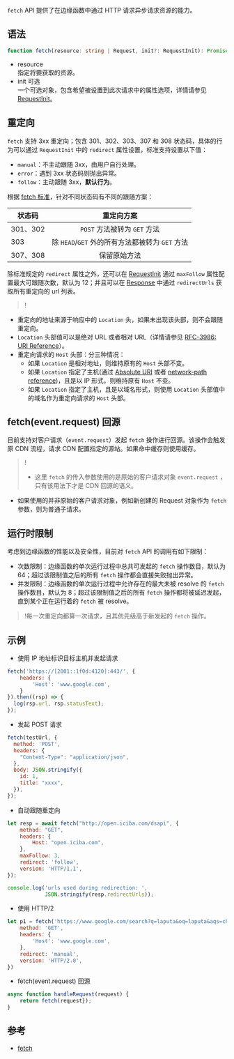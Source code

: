 `fetch` API 提供了在边缘函数中通过 HTTP 请求异步请求资源的能力。

## 语法
```typescript
function fetch(resource: string | Request, init?: RequestInit): Promise<Response>
```
- resource<br>指定将要获取的资源。
- init 可选<br>一个可选对象，包含希望被设置到此次请求中的属性选项，详情请参见 [RequestInit](https://cloud.tencent.com/document/product/1552/81902)。

## 重定向

`fetch` 支持 3xx 重定向；包含 301、302、303、307 和 308 状态码，具体的行为可以通过 `RequestInit` 中的 `redirect` 属性设置，标准支持设置以下值：
- `manual`：不主动跟随 3xx，由用户自行处理。
- `error`：遇到 3xx 状态码则抛出异常。
- `follow`：主动跟随 3xx，**默认行为**。

根据 [fetch 标准](https://fetch.spec.whatwg.org/#http-redirect-fetch)，针对不同状态码有不同的跟随方案：

| 状态码     |               重定向方案                |
|---------|:----------------------------------:|
| 301、302 |       `POST` 方法被转为 `GET` 方法        |
| 303     | 除 `HEAD`/`GET` 外的所有方法都被转为 `GET` 方法 |
| 307、308 |               保留原始方法               |

除标准规定的 `redirect` 属性之外，还可以在 [RequestInit](https://cloud.tencent.com/document/product/1552/81902) 通过 `maxFollow` 属性配置最大可跟随次数，默认为 12；并且可以在 [Response](https://cloud.tencent.com/document/product/1552/81917) 中通过 `redirectUrls` 获取所有重定向的 url 列表。
>!
- 重定向的地址来源于响应中的 `Location` 头，如果未出现该头部，则不会跟随重定向。
- `Location` 头部值可以是绝对 URL 或者相对 URL（详情请参见 [RFC-3986: URI Reference](https://www.rfc-editor.org/rfc/rfc3986#section-4.1)）。
- 重定向请求的 `Host` 头部：分三种情况：
  - 如果 `Location` 是相对地址，则维持原有的 `Host` 头部不变。
  - 如果 `Location` 指定了主机(通过 [Absolute URI](https://www.rfc-editor.org/rfc/rfc3986#section-4.2) 或者 [network-path reference](https://www.rfc-editor.org/rfc/rfc3986#section-4.2))，且是以 IP 形式，则维持原有 `Host` 不变。
  - 如果 `Location` 指定了主机，且是以域名形式，则使用 `Location` 头部值中的域名作为重定向请求的 `Host` 头部。

## fetch(event.request) 回源
目前支持对客户请求（`event.request`）发起 `fetch` 操作进行回源。该操作会触发原 CDN 流程，请求 CDN 配置指定的源站。如果命中缓存则使用缓存。
>!
>- 这里 `fetch` 的传入参数使用的是原始的客户请求对象 `event.request` ，只有该用法下才是 CDN 回源的语义。
- 如果使用的并非原始的客户请求对象，例如新创建的 Request 对象作为 `fetch` 参数，则为普通子请求。

## 运行时限制
考虑到边缘函数的性能以及安全性，目前对 `fetch` API 的调用有如下限制：
- 次数限制：边缘函数的单次运行过程中总共可发起的 `fetch` 操作数目，默认为 64；超过该限制值之后的所有 `fetch` 操作都会直接失败抛出异常。
- 并发限制：边缘函数的单次运行过程中允许存在的最大未被 resolve 的 `fetch` 操作数目，默认为 8；超过该限制值之后的所有 `fetch` 操作都将被延迟发起，直到某个正在运行着的 `fetch` 被 resolve。

>!每一次重定向都算一次请求，且其优先级高于新发起的 `fetch` 操作。

## 示例
- 使用 IP 地址标识目标主机并发起请求
```js
fetch('https://[2001::1f0d:4120]:443/', {
    headers: {
        'Host': 'www.google.com',
    }
}).then((rsp) => {
  log(rsp.url, rsp.statusText);
});
```

- 发起 POST 请求
```js
fetch(testUrl, {
  method: 'POST',
  headers: {
    "Content-Type": "application/json",
  },
  body: JSON.stringify({
    id: 1,
    title: "xxxx",
  }),
});
```

- 自动跟随重定向
```js
let resp = await fetch("http://open.iciba.com/dsapi", {
    method: "GET",
    headers: {
        Host: "open.iciba.com",
    },
    maxFollow: 3,
    redirect: 'follow',
    version: 'HTTP/1.1',
});

console.log('urls used during redirection: ',
            JSON.stringify(resp.redirectUrls));
```

- 使用 HTTP/2
```js
let p1 = fetch('https://www.google.com/search?q=laputa&oq=laputa&aqs=chrome.0.69i59j69i60l6j69i65.2348j0j1&sourceid=chrome&ie=UTF-8', {
    method: 'GET',
    headers: {
        'Host': 'www.google.com',
    },
    redirect: 'manual',
    version: 'HTTP/2.0',
})
```

- fetch(event.request) 回源
```js
async function handleRequest(request) {
    return fetch(request});
}
```

## 参考
* [fetch](https://developer.mozilla.org/en-US/docs/Web/API/fetch)
